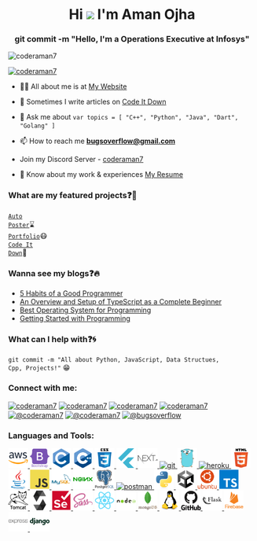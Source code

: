 <h1 align="center">Hi <img src="https://raw.githubusercontent.com/iampavangandhi/iampavangandhi/master/gifs/Hi.gif" width="30px"> I'm Aman Ojha</h1>
<h3 align="center">git commit -m "Hello, I'm a Operations Executive at Infosys"</h3>

<span align="left"> <img src="https://komarev.com/ghpvc/?username=coderaman7&label=Profile%20views&color=0e75b6&style=flat" alt="coderaman7" /> </span>

<span align="left"> <a href="https://twitter.com/coderaman7" target="blank"><img src="https://img.shields.io/twitter/follow/coderaman7?logo=twitter&style=for-the-badge" alt="coderaman7" /></a> </span>

<!-- ### Liked my GitHub:question::point_right: [Sponsor me a Dollar]() 💰 💵 :sparkles: -->

- 👨‍💻 All about me is at [My Website](https://amanojha.vercel.app/)

- 📝 Sometimes I write articles on [Code It Down](https://codeitdown.vercel.app/)

- 💬 Ask me about `` var topics = [ "C++", "Python", "Java", "Dart", "Golang" ] ``

- 📫 How to reach me **bugsoverflow@gmail.com**

- Join my Discord Server - [coderaman7](https://discord.gg/XUKRuACXNv)

- 📄 Know about my work & experiences [My Resume](https://drive.google.com/file/d/17rfSZVazjPQr4kybUaW1OLf1bC0zqwGm/view?usp=sharing)

### What are my featured projects:question::rocket:
<code>[Auto Poster](https://github.com/coderaman7/Auto-Poster)</code>:hourglass:     
<code>[Portfolio](https://github.com/coderaman7/portfolio)</code>:mask:  
<code>[Code It Down](https://github.com/coderaman7/codeitdown)</code>:robot:     

### Wanna see my blogs:question::fire:
<!-- BLOG-POST-LIST:START -->
- [5 Habits of a Good Programmer](https://coderaman7.medium.com/5-habits-of-a-good-programmer-333443502b2d?source=rss-12d1cfcdedf4------2)
- [An Overview and Setup of TypeScript as a Complete Beginner](https://medium.com/geekculture/an-overview-and-setup-of-typescript-as-a-complete-beginner-27a653bd96c4?source=rss-12d1cfcdedf4------2)
- [Best Operating System for Programming](https://coderaman7.medium.com/best-operating-system-for-programming-7a86ea347ed8?source=rss-12d1cfcdedf4------2)
- [Getting Started with Programming](https://coderaman7.medium.com/getting-started-with-programming-3e8dd307c4b9?source=rss-12d1cfcdedf4------2)
<!-- BLOG-POST-LIST:END -->

### What can I help with:question::cyclone:
<code>git commit -m "All about Python, JavaScript, Data Structues, Cpp, Projects!"</code> :grin:

<h3 align="left">Connect with me:</h3>
<p align="left">
<a href="https://dev.to/coderaman7" target="blank"><img align="center" src="https://raw.githubusercontent.com/rahuldkjain/github-profile-readme-generator/master/src/images/icons/Social/devto.svg" alt="coderaman7" height="30" width="40" /></a>
<a href="https://twitter.com/coderaman7" target="blank"><img align="center" src="https://raw.githubusercontent.com/rahuldkjain/github-profile-readme-generator/master/src/images/icons/Social/twitter.svg" alt="coderaman7" height="30" width="40" /></a>
<a href="https://linkedin.com/in/coderaman7" target="blank"><img align="center" src="https://raw.githubusercontent.com/rahuldkjain/github-profile-readme-generator/master/src/images/icons/Social/linked-in-alt.svg" alt="coderaman7" height="30" width="40" /></a>
<a href="https://instagram.com/coderaman7" target="blank"><img align="center" src="https://raw.githubusercontent.com/rahuldkjain/github-profile-readme-generator/master/src/images/icons/Social/instagram.svg" alt="coderaman7" height="30" width="40" /></a>
<a href="https://medium.com/@coderaman7" target="blank"><img align="center" src="https://raw.githubusercontent.com/rahuldkjain/github-profile-readme-generator/master/src/images/icons/Social/medium.svg" alt="@coderaman7" height="30" width="40" /></a>
<a href="https://github.com/coderaman7" target="blank"><img align="center" src="https://raw.githubusercontent.com/rahuldkjain/github-profile-readme-generator/master/src/images/icons/Social/github.svg" alt="@coderaman7" height="30" width="40" /></a>
<a href="https://twitch.com/bugsoverflow" target="blank"><img align="center" src="https://raw.githubusercontent.com/rahuldkjain/github-profile-readme-generator/master/src/images/icons/Social/twitch.svg" alt="@bugsoverflow" height="30" width="40" /></a>
</p>

<h3 align="left">Languages and Tools:</h3>
<p align="left"> <a href="https://aws.amazon.com" target="_blank" rel="noreferrer"> <img src="https://raw.githubusercontent.com/devicons/devicon/master/icons/amazonwebservices/amazonwebservices-original-wordmark.svg" alt="aws" width="40" height="40"/> </a>
 <a href="https://getbootstrap.com" target="_blank" rel="noreferrer"> <img src="https://raw.githubusercontent.com/devicons/devicon/master/icons/bootstrap/bootstrap-plain-wordmark.svg" alt="bootstrap" width="40" height="40"/> </a>
 <a href="https://www.cprogramming.com/" target="_blank" rel="noreferrer"> <img src="https://raw.githubusercontent.com/devicons/devicon/master/icons/c/c-original.svg" alt="c" width="40" height="40"/> </a>
 <a href="https://www.w3schools.com/cpp/" target="_blank" rel="noreferrer"> <img src="https://raw.githubusercontent.com/devicons/devicon/master/icons/cplusplus/cplusplus-original.svg" alt="cplusplus" width="40" height="40"/> </a>
 <a href="https://www.w3schools.com/css/" target="_blank" rel="noreferrer"> <img src="https://raw.githubusercontent.com/devicons/devicon/master/icons/css3/css3-original-wordmark.svg" alt="css3" width="40" height="40"/> </a>
  <a href="https://flutter.dev/" target="_blank" rel="noreferrer"> <img src="https://raw.githubusercontent.com/devicons/devicon/master/icons/flutter/flutter-plain.svg" alt="Flutter" width="40" height="40"/> </a>
 <a href="https://nextjs.org/" target="_blank" rel="noreferrer"> <img src="https://raw.githubusercontent.com/devicons/devicon/master/icons/nextjs/nextjs-original-wordmark.svg" alt="gatsby" width="40" height="40"/> </a>
 <a href="https://git-scm.com/" target="_blank" rel="noreferrer"> <img src="https://www.vectorlogo.zone/logos/git-scm/git-scm-icon.svg" alt="git" width="40" height="40"/> </a>
 <a href="https://golang.org" target="_blank" rel="noreferrer"> <img src="https://raw.githubusercontent.com/devicons/devicon/master/icons/go/go-original.svg" alt="go" width="40" height="40"/> </a>
  <a href="https://heroku.com" target="_blank" rel="noreferrer"> <img src="https://www.vectorlogo.zone/logos/heroku/heroku-icon.svg" alt="heroku" width="40" height="40"/> </a>
  <a href="https://www.w3.org/html/" target="_blank" rel="noreferrer"> <img src="https://raw.githubusercontent.com/devicons/devicon/master/icons/html5/html5-original-wordmark.svg" alt="html5" width="40" height="40"/> </a>
  <a href="https://www.java.com" target="_blank" rel="noreferrer"> <img src="https://raw.githubusercontent.com/devicons/devicon/master/icons/java/java-original.svg" alt="java" width="40" height="40"/> </a>
  <a href="https://developer.mozilla.org/en-US/docs/Web/JavaScript" target="_blank" rel="noreferrer"> <img src="https://raw.githubusercontent.com/devicons/devicon/master/icons/javascript/javascript-original.svg" alt="javascript" width="40" height="40"/> </a>
   <a href="https://www.mysql.com/" target="_blank" rel="noreferrer"> <img src="https://raw.githubusercontent.com/devicons/devicon/master/icons/mysql/mysql-original-wordmark.svg" alt="mysql" width="40" height="40"/> </a> 
   <a href="https://www.nginx.com" target="_blank" rel="noreferrer"> <img src="https://raw.githubusercontent.com/devicons/devicon/master/icons/nginx/nginx-original.svg" alt="nginx" width="40" height="40"/> </a>
   <a href="https://www.postgresql.org" target="_blank" rel="noreferrer"> <img src="https://raw.githubusercontent.com/devicons/devicon/master/icons/postgresql/postgresql-original-wordmark.svg" alt="postgresql" width="40" height="40"/> </a> 
   <a href="https://postman.com" target="_blank" rel="noreferrer"> <img src="https://www.vectorlogo.zone/logos/getpostman/getpostman-icon.svg" alt="postman" width="40" height="40"/> </a> 
   <a href="https://www.python.org" target="_blank" rel="noreferrer"> <img src="https://raw.githubusercontent.com/devicons/devicon/master/icons/python/python-original.svg" alt="python" width="40" height="40"/> </a>
   <a href="https://unity.com/" target="_blank" rel="noreferrer"> <img src="https://raw.githubusercontent.com/devicons/devicon/master/icons/unity/unity-original.svg" alt="python" width="40" height="40"/> </a>
   <a href="https://ubuntu.com/" target="_blank" rel="noreferrer"> <img src="https://raw.githubusercontent.com/devicons/devicon/master/icons/ubuntu/ubuntu-plain-wordmark.svg" alt="python" width="40" height="40"/> </a>
   <a href="https://www.typescriptlang.org/" target="_blank" rel="noreferrer"> <img src="https://raw.githubusercontent.com/devicons/devicon/master/icons/typescript/typescript-plain.svg" alt="python" width="40" height="40"/> </a>
   <a href="https://tomcat.apache.org/" target="_blank" rel="noreferrer"> <img src="https://raw.githubusercontent.com/devicons/devicon/master/icons/tomcat/tomcat-line-wordmark.svg" alt="python" width="40" height="40"/> </a>
   <a href="https://docs.soliditylang.org/en/v0.8.15/" target="_blank" rel="noreferrer"> <img src="https://raw.githubusercontent.com/devicons/devicon/master/icons/solidity/solidity-original.svg" alt="python" width="40" height="40"/> </a>
   <a href="https://www.selenium.dev/" target="_blank" rel="noreferrer"> <img src="https://raw.githubusercontent.com/devicons/devicon/master/icons/selenium/selenium-original.svg" alt="python" width="40" height="40"/> </a>
   <a href="https://sass-lang.com/" target="_blank" rel="noreferrer"> <img src="https://raw.githubusercontent.com/devicons/devicon/master/icons/sass/sass-original.svg" alt="python" width="40" height="40"/> </a>
   <a href="https://reactjs.org/" target="_blank" rel="noreferrer"> <img src="https://raw.githubusercontent.com/devicons/devicon/master/icons/react/react-original.svg" alt="python" width="40" height="40"/> </a>
   <a href="https://nodejs.org/en/" target="_blank" rel="noreferrer"> <img src="https://raw.githubusercontent.com/devicons/devicon/master/icons/nodejs/nodejs-original-wordmark.svg" alt="python" width="40" height="40"/> </a>
   <a href="https://www.mongodb.com/" target="_blank" rel="noreferrer"> <img src="https://raw.githubusercontent.com/devicons/devicon/master/icons/mongodb/mongodb-original-wordmark.svg" alt="python" width="40" height="40"/> </a>
   <a href="https://www.linux.org/" target="_blank" rel="noreferrer"> <img src="https://raw.githubusercontent.com/devicons/devicon/master/icons/linux/linux-original.svg" alt="python" width="40" height="40"/> </a>
   <a href="https://www.github.com/" target="_blank" rel="noreferrer"> <img src="https://raw.githubusercontent.com/devicons/devicon/master/icons/github/github-original-wordmark.svg" alt="python" width="40" height="40"/> </a>
   <a href="https://flask.palletsprojects.com/en/2.1.x/" target="_blank" rel="noreferrer"> <img src="https://raw.githubusercontent.com/devicons/devicon/master/icons/flask/flask-original-wordmark.svg" alt="python" width="40" height="40"/> </a>
   <a href="https://firebase.google.com/" target="_blank" rel="noreferrer"> <img src="https://raw.githubusercontent.com/devicons/devicon/master/icons/firebase/firebase-plain-wordmark.svg" alt="python" width="40" height="40"/> </a>
   <a href="https://expressjs.com/" target="_blank" rel="noreferrer"> <img src="https://raw.githubusercontent.com/devicons/devicon/master/icons/express/express-original-wordmark.svg" alt="python" width="40" height="40"/> </a>
   <a href="https://www.djangoproject.com/" target="_blank" rel="noreferrer"> <img src="https://raw.githubusercontent.com/devicons/devicon/master/icons/django/django-plain-wordmark.svg" alt="python" width="40" height="40"/> </a>
   
</p>


